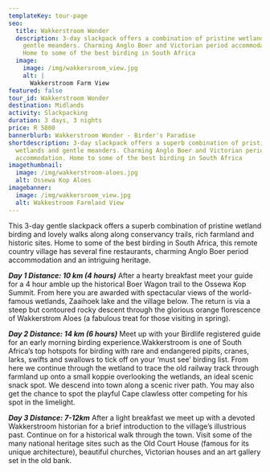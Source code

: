 ```yaml
---
templateKey: tour-page
seo:
  title: Wakkerstroom Wonder
  description: 3-day slackpack offers a combination of pristine wetlands and
    gentle meanders. Charming Anglo Boer and Victorian period accommodation.
    Home to some of the best birding in South Africa
  image:
    image: /img/wakkersroom_view.jpg
    alt: |
      Wakkerstroom Farm View
featured: false
tour_id: Wakkerstroom Wonder
destination: Midlands
activity: Slackpacking
duration: 3 days, 3 nights
price: R 5800
bannerblurb: Wakkerstroom Wonder - Birder's Paradise
shortdescription: 3-day slackpack offers a superb combination of pristine
  wetlands and gentle meanders. Charming Anglo Boer and Victorian period
  accommodation. Home to some of the best birding in South Africa
imagethumbnail:
  image: /img/wakkerstroom-aloes.jpg
  alt: Ossewa Kop Aloes
imagebanner:
  image: /img/wakkersroom_view.jpg
  alt: Wakkestroom Farmland View
---
```

This 3-day gentle slackpack offers a superb combination of pristine wetland birding and lovely walks along along conservancy trails, rich farmland and historic sites. Home to some of the best birding in South Africa, this remote country village has several fine restaurants, charming Anglo Boer period accommodation and an intriguing heritage.

***Day 1 Distance: 10 km (4 hours)***
After a hearty breakfast meet your guide for a 4 hour amble up the historical Boer Wagon trail to the Ossewa Kop Summit.  From here you are awarded with spectacular views of the world-famous wetlands, Zaaihoek lake and the village below. The return is via a steep but contoured rocky descent through the glorious orange florescence of Wakkerstrom Aloes (a fabulous treat for those visiting in spring). 

***Day 2 Distance: 14 km (6 hours)***
Meet up with your Birdlife registered guide for an early morning birding experience.Wakkerstroom is one of South Africa’s top hotspots for birding with rare and endangered pipits, cranes, larks, swifts and swallows to tick off on your ‘must see’ birding list. From here we continue through the wetland to trace the old railway track through farmland up onto a small koppie overlooking the wetlands, an ideal scenic snack spot. We descend into town along a scenic river path. You may also get the chance to spot the playful Cape clawless otter competing for his spot in the limelight.

***Day 3 Distance: 7-12km***
After a light breakfast we meet up with a devoted Wakkerstroom historian for a brief introduction to the village’s illustrious past. Continue on for a historical walk through the town. Visit some of the many national heritage sites such as the Old Court House (famous for its unique architecture), beautiful churches, Victorian houses and an art gallery set in the old bank.